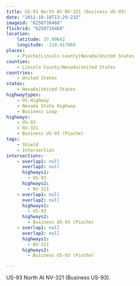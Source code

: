 ```yaml
---
title: US-93 North At NV-321 (Business US-93)
date: "2011-10-14T13:29:23Z"
imageid: "6250716468"
flickrid: "6250716468"
location:
    latitude: 37.90642
    longitude: -114.417068
places:
    - Pioche|Lincoln County|Nevada|United States
counties:
    - Lincoln County|Nevada|United States
countries:
    - United States
states:
    - Nevada|United States
highwaytypes:
    - US Highway
    - Nevada State Highway
    - Business Loop
highways:
    - US-93
    - NV-321
    - Business US-93 (Pioche)
tags:
    - Shield
    - Intersection
intersections:
    - overlap1: null
      overlap2: null
      highways1:
        - US-93
      highways2:
        - NV-321
    - overlap1: null
      overlap2: null
      highways1:
        - US-93
      highways2:
        - Business US-93 (Pioche)
    - overlap1: null
      overlap2: null
      highways1:
        - NV-321
      highways2:
        - Business US-93 (Pioche)

---
```

US-93 North At NV-321 (Business US-93).